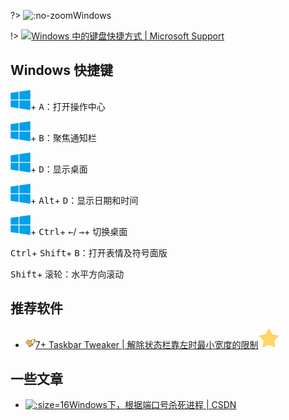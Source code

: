 ?> ![](https://notes.abelsu7.top/_media/windows.svg ':no-zoom')Windows

!> [![](https://notes.abelsu7.top/_media/windows.svg)Windows 中的键盘快捷方式 | Microsoft Support](https://support.microsoft.com/zh-cn/help/12445/windows-keyboard-shortcuts)

## Windows 快捷键

<kbd>![](logo/win10.svg ':no-zoom')</kbd>+ <kbd>A</kbd>：打开操作中心

<kbd>![](logo/win10.svg ':no-zoom')</kbd>+ <kbd>B</kbd>：聚焦通知栏

<kbd>![](logo/win10.svg ':no-zoom')</kbd>+ <kbd>D</kbd>：显示桌面

<kbd>![](logo/win10.svg ':no-zoom')</kbd>+ <kbd>Alt</kbd>+ <kbd>D</kbd>：显示日期和时间 

<kbd>![](logo/win10.svg ':no-zoom')</kbd>+ <kbd>Ctrl</kbd>+ <kbd>←</kbd>/ <kbd>→</kbd>+ 切换桌面

<kbd>Ctrl</kbd>+ <kbd>Shift</kbd>+ <kbd>B</kbd>：打开表情及符号面版

<kbd>Shift</kbd>+ <kbd>滚轮</kbd>：水平方向滚动

## 推荐软件

- [![](logo/tweaker.png ':size=16')7+ Taskbar Tweaker | 解除状态栏靠左时最小宽度的限制![](logo/star.svg)](https://rammichael.com/7-taskbar-tweaker)

## 一些文章

- [![](logo/csdn.ico ':size=16')Windows下，根据端口号杀死进程 | CSDN](https://blog.csdn.net/zh592677127/article/details/18617917)